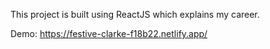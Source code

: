 This project is built using ReactJS which explains my career.

Demo: https://festive-clarke-f18b22.netlify.app/
